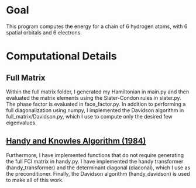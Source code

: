 # Goal
This program computes the energy for a chain of 6 hydrogen atoms, with 6 spatial orbitals and 6 electrons.
# Computational Details
## Full Matrix
Within the full matrix folder, I generated my Hamiltonian in main.py and then evaluated the matrix elements using the Slater-Condon rules in slater.py. The phase factor is evaluated in face_factor.py. In addition to performing a full diagonalization using numpy, I implemented the Davidson algorithm in full_matrix/Davidson.py, which I use to compute only the desired few eigenvalues.
## [Handy and Knowles Algorithm (1984)](https://doi.org/10.1016/0009-2614(84)85513-X)
Furthermore, I have implemented functions that do not require generating the full FCI matrix in handy.py. I have implemented the handy transformer (handy_transformer) and the determinant diagonal (diaconal), which I use as the preconditioner. Finally, the Davidson algorithm (handy_davidson) is used to make all of this work.
